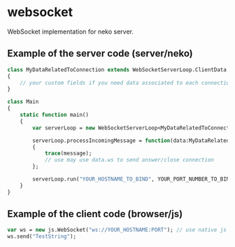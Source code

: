 # websocket #

WebSocket implementation for neko server.

## Example of the server code (server/neko)

```haxe
class MyDataRelatedToConnection extends WebSocketServerLoop.ClientData
{
	// your custom fields if you need data associated to each connection
}
```

```haxe
class Main
{
	static function main()
	{
		var serverLoop = new WebSocketServerLoop<MyDataRelatedToConnection>(HERE_YOU_CAN_OPTIONALLY_SPECIFY_HANDLER_CALLED_ON_NEW_CONNECTION_FROM_CLIENT_TO_CREATE_YOUR_CUSTOM_MyDataRelatedToConnection);

		serverLoop.processIncomingMessage = function(data:MyDataRelatedToConnection, message:String)
		{
			trace(message);
			// use may use data.ws to send answer/close connection
		};

		serverLoop.run("YOUR_HOSTNAME_TO_BIND", YOUR_PORT_NUMBER_TO_BIND);   
	}
}
```

## Example of the client code (browser/js)

```haxe
var ws = new js.WebSocket("ws://YOUR_HOSTNAME:PORT"); // use native js WebSocket!
ws.send("TestString");
```